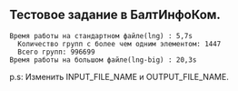 ## Тестовое задание в БалтИнфоКом.
    Время работы на стандартном файле(lng) : 5,7s
      Количество групп с более чем одним элементом: 1447
      Всего групп: 996699
    Время работы на большом файле(lng-big) : 20,3s
p.s: Изменить INPUT_FILE_NAME и OUTPUT_FILE_NAME.
